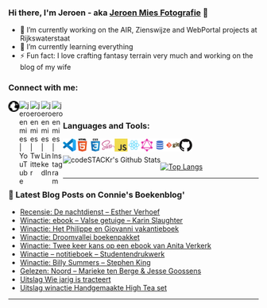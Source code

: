 ### Hi there, I'm Jeroen - aka [Jeroen Mies Fotografie][website] 👋

- 🔭 I’m currently working on the AIR, Zienswijze and WebPortal projects at Rijkswaterstaat
- 🌱 I’m currently learning everything
- ⚡ Fun fact: I love crafting fantasy terrain very much and working on the blog of my wife

### Connect with me:

[<img align="left" alt="jeroenmies" width="22px" src="https://raw.githubusercontent.com/iconic/open-iconic/master/svg/globe.svg" />][website]
[<img align="left" alt="jeroenmies | YouTube" width="22px" src="https://cdn.jsdelivr.net/npm/simple-icons@v3/icons/youtube.svg" />][youtube]
[<img align="left" alt="jeroenmies | Twitter" width="22px" src="https://cdn.jsdelivr.net/npm/simple-icons@v3/icons/twitter.svg" />][twitter]
[<img align="left" alt="jeroenmies | LinkedIn" width="22px" src="https://cdn.jsdelivr.net/npm/simple-icons@v3/icons/linkedin.svg" />][linkedin]
[<img align="left" alt="jeroenmies | Instagram" width="22px" src="https://cdn.jsdelivr.net/npm/simple-icons@v3/icons/instagram.svg" />][instagram]

<br />

### Languages and Tools:

[<img align="left" alt="Visual Studio Code" width="26px" src="https://raw.githubusercontent.com/github/explore/80688e429a7d4ef2fca1e82350fe8e3517d3494d/topics/visual-studio-code/visual-studio-code.png" />][webdevplaylist]
[<img align="left" alt="HTML5" width="26px" src="https://raw.githubusercontent.com/github/explore/80688e429a7d4ef2fca1e82350fe8e3517d3494d/topics/html/html.png" />][webdevplaylist]
[<img align="left" alt="CSS3" width="26px" src="https://raw.githubusercontent.com/github/explore/80688e429a7d4ef2fca1e82350fe8e3517d3494d/topics/css/css.png" />][cssplaylist]
[<img align="left" alt="Sass" width="26px" src="https://raw.githubusercontent.com/github/explore/80688e429a7d4ef2fca1e82350fe8e3517d3494d/topics/sass/sass.png" />][cssplaylist]
[<img align="left" alt="JavaScript" width="26px" src="https://raw.githubusercontent.com/github/explore/80688e429a7d4ef2fca1e82350fe8e3517d3494d/topics/javascript/javascript.png" />][jsplaylist]
[<img align="left" alt="React" width="26px" src="https://raw.githubusercontent.com/github/explore/80688e429a7d4ef2fca1e82350fe8e3517d3494d/topics/react/react.png" />][reactplaylist]
[<img align="left" alt="GraphQL" width="26px" src="https://raw.githubusercontent.com/github/explore/80688e429a7d4ef2fca1e82350fe8e3517d3494d/topics/graphql/graphql.png" />][webdevplaylist]
[<img align="left" alt="SQL" width="26px" src="https://raw.githubusercontent.com/github/explore/80688e429a7d4ef2fca1e82350fe8e3517d3494d/topics/sql/sql.png" />][webdevplaylist]
[<img align="left" alt="Git" width="26px" src="https://raw.githubusercontent.com/github/explore/80688e429a7d4ef2fca1e82350fe8e3517d3494d/topics/git/git.png" />][webdevplaylist]
[<img align="left" alt="GitHub" width="26px" src="https://raw.githubusercontent.com/github/explore/78df643247d429f6cc873026c0622819ad797942/topics/github/github.png" />][webdevplaylist]

<br />
<br />

<img align="left" alt="codeSTACKr's Github Stats" src="https://github-readme-stats.vercel.app/api?username=jeroenmies&show_icons=true&hide_border=true&count_private=true&theme=tokyonight" />

[![Top Langs](https://github-readme-stats.vercel.app/api/top-langs/?username=jeroenmies)](https://github.com/jeroenmies/github-readme-stats)

---

### 📕 Latest Blog Posts on Connie's Boekenblog'
<!-- BLOG-POST-LIST:START -->
- [Recensie: De nachtdienst – Esther Verhoef](https://conniesboekenblog.nl/2021/09/05/recensie-de-nachtdienst-esther-verhoef/?utm_source=rss&utm_medium=rss&utm_campaign=recensie-de-nachtdienst-esther-verhoef)
- [Winactie: ebook – Valse getuige – Karin Slaughter](https://conniesboekenblog.nl/2021/09/05/winactie-ebook-valse-getuige-karin-slaughter/?utm_source=rss&utm_medium=rss&utm_campaign=winactie-ebook-valse-getuige-karin-slaughter)
- [Winactie: Het Philippe en Giovanni vakantieboek](https://conniesboekenblog.nl/2021/09/04/winactie-het-philippe-en-giovanni-vakantieboek/?utm_source=rss&utm_medium=rss&utm_campaign=winactie-het-philippe-en-giovanni-vakantieboek)
- [Winactie: Droomvallei boekenpakket](https://conniesboekenblog.nl/2021/09/03/winactie-droomvallei-boekenpakket/?utm_source=rss&utm_medium=rss&utm_campaign=winactie-droomvallei-boekenpakket)
- [Winactie: Twee keer kans op een ebook van Anita Verkerk](https://conniesboekenblog.nl/2021/09/02/winactie-twee-keer-kans-op-een-ebook-van-anita-verkerk/?utm_source=rss&utm_medium=rss&utm_campaign=winactie-twee-keer-kans-op-een-ebook-van-anita-verkerk)
- [Winactie – notitieboek – Studentendrukwerk](https://conniesboekenblog.nl/2021/09/01/winactie-notitieboek-studentendrukwerk/?utm_source=rss&utm_medium=rss&utm_campaign=winactie-notitieboek-studentendrukwerk)
- [Winactie: Billy Summers – Stephen King](https://conniesboekenblog.nl/2021/09/01/winactie-billy-summers-stephen-king/?utm_source=rss&utm_medium=rss&utm_campaign=winactie-billy-summers-stephen-king)
- [Gelezen: Noord – Marieke ten Berge & Jesse Goossens](https://conniesboekenblog.nl/2021/08/30/gelezen-noord-marieke-ten-berge-jesse-goossens/?utm_source=rss&utm_medium=rss&utm_campaign=gelezen-noord-marieke-ten-berge-jesse-goossens)
- [Uitslag Wie jarig is tracteert](https://conniesboekenblog.nl/2021/08/13/uitslag-wie-jarig-is-tracteert/?utm_source=rss&utm_medium=rss&utm_campaign=uitslag-wie-jarig-is-tracteert)
- [Uitslag winactie Handgemaakte High Tea set](https://conniesboekenblog.nl/2021/08/13/uitslag-winactie-handgemaakte-high-tea-set/?utm_source=rss&utm_medium=rss&utm_campaign=uitslag-winactie-handgemaakte-high-tea-set)
<!-- BLOG-POST-LIST:END -->

---

[website]: https://jeroenmiesfotografie.nl
[twitter]: https://twitter.com/jeroenmies
[youtube]: https://www.youtube.com/channel/UCdM6wXDAk3Y8_ycxkSfAD7Q
[instagram]: https://www.instagram.com/jeroenmies/
[linkedin]: https://www.linkedin.com/in/jeroenmies/
[webdevplaylist]: https://www.youtube.com/playlist?list=PLlhZGGVFsRrTQQnp_2UwWSoAigm-9_SqR
[jsplaylist]: https://www.youtube.com/playlist?list=PLC5BA7CB1270B2073
[cssplaylist]: https://www.youtube.com/playlist?list=PLlhZGGVFsRrSeV5xra6z-nU60cqompunz
[reactplaylist]: https://www.youtube.com/playlist?list=PLC5BA7CB1270B2073
